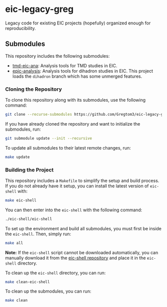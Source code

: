 # eic-legacy-greg
Legacy code for existing EIC projects (hopefully) organized enough for reproducibility.

## Submodules
This repository includes the following submodules:

- [tmd-eic-ana](https://github.com/Gregtom3/tmd-eic-ana): Analysis tools for TMD studies in EIC.
- [epic-analysis](https://github.com/eic/epic-analysis/tree/dihadron): Analysis tools for dihadron studies in EIC. This project loads the `dihadron` branch which has some unmerged features.

### Cloning the Repository
To clone this repository along with its submodules, use the following command:

```bash
git clone --recurse-submodules https://github.com/Gregtom3/eic-legacy-greg.git
```

If you have already cloned the repository and want to initialize the submodules, run:

```bash
git submodule update --init --recursive
```

To update all submodules to their latest remote changes, run:

```bash
make update
```

### Building the Project
This repository includes a `Makefile` to simplify the setup and build process. If you do not already have it setup, you can install the latest version of `eic-shell` with:

```bash
make eic-shell
```

You can then enter into the `eic-shell` with the following command:

```bash
./eic-shell/eic-shell
```

To set up the environment and build all submodules, you must first be inside the `eic-shell`. Then, simply run:

```bash
make all
```

**Note:** If the `eic-shell` script cannot be downloaded automatically, you can manually download it from the [eic-shell repository](https://github.com/eic/eic-shell) and place it in the `eic-shell` directory.

To clean up the `eic-shell` directory, you can run:

```bash
make clean-eic-shell
```

To clean up the submodules, you can run:

```bash
make clean
```
